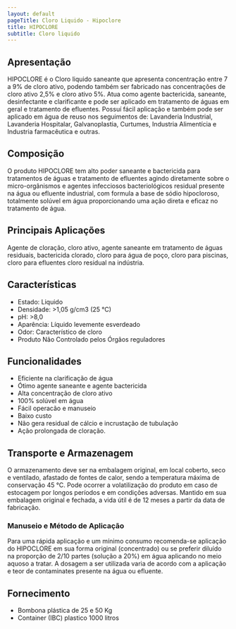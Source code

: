 ```yaml
---
layout: default
pageTitle: Cloro Liquido - Hipoclore
title: HIPOCLORE
subtitle: Cloro liquido
---
```


## Apresentação
HIPOCLORE é o Cloro liquido saneante que apresenta concentração entre 7 a 9% de cloro ativo, podendo também ser fabricado nas concentrações de cloro ativo 2,5% e cloro ativo 5%. Atua como agente bactericida, saneante, desinfectante e clarificante e pode ser aplicado em tratamento de águas em geral e tratamento de efluentes.
Possuí fácil aplicação e também pode ser aplicado em água de reuso nos seguimentos de: Lavanderia Industrial, Lavanderia Hospitalar, Galvanoplastia, Curtumes, Industria Alimentícia e Industria farmacêutica e outras.

## Composição
O produto HIPOCLORE tem alto poder saneante e bactericida para tratamentos de águas e tratamento de efluentes agindo diretamente sobre o micro-orgânismos e agentes infecciosos bacteriológicos residual presente na água ou efluente industrial, com formula a base de sódio hipocloroso, totalmente solúvel em água proporcionando uma ação direta e eficaz no tratamento de água.

## Principais Aplicações
Agente de cloração, cloro ativo, agente saneante em tratamento de águas residuais, bactericida clorado, cloro para água de poço, cloro para piscinas, cloro para efluentes cloro residual na indústria.

## Características

- Estado: Liquido
- Densidade: >1,05 g/cm3 (25 °C)
- pH: >8,0
- Aparência: Líquido levemente esverdeado
- Odor: Característico de cloro
- Produto Não Controlado pelos Órgãos reguladores


## Funcionalidades

- Eficiente na clarificação de água
- Ótimo agente saneante e agente bactericida
- Alta concentração de cloro ativo
- 100% solúvel em água
- Fácil operacão e manuseio
- Baixo custo
- Não gera residual de cálcio e incrustação de tubulação
- Ação prolongada de cloração.


## Transporte e Armazenagem
O armazenamento deve ser na embalagem original, em local coberto, seco e ventilado, afastado    de fontes de calor, sendo a temperatura máxima de conservação 45 °C. 
Pode ocorrer a volatilização do produto em caso de estocagem por longos períodos e em condições adversas.
Mantido em sua embalagem original e fechada, a vida útil é de 12 meses a partir da data de  fabricação.

### Manuseio e Método de Aplicação
Para uma rápida aplicação e um mínimo consumo recomenda-se aplicação do HIPOCLORE em sua forma original (concentrado) ou se preferir diluído na proporção de 2/10 partes (solução a 20%) em água aplicando no meio aquoso a tratar.
A dosagem a ser utilizada varia de acordo com a aplicação e teor de contaminates presente na água ou efluente.

## Fornecimento

- Bombona plástica de 25 e 50 Kg
- Container (IBC) plastico 1000 litros 

